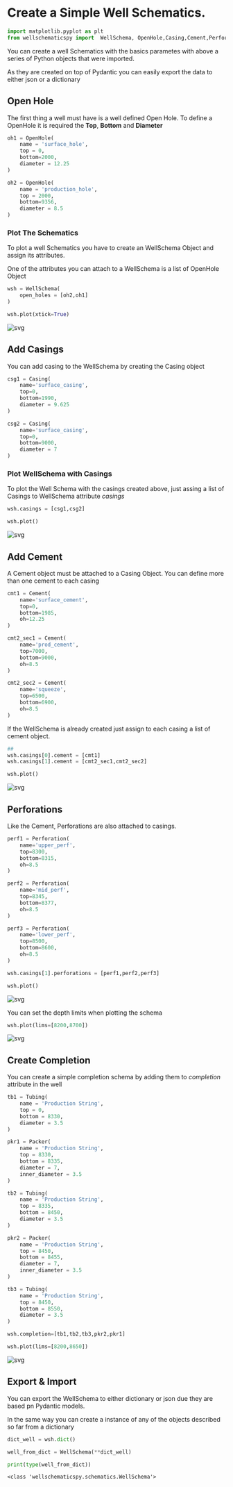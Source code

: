# Create a Simple Well Schematics.

```python
import matplotlib.pyplot as plt 
from wellschematicspy import  WellSchema, OpenHole,Casing,Cement,Perforation,Tubing,BridgePlug,Sleeve,Plug,Packer
```

You can create a well Schematics with the basics parametes with above a series of Python objects that were imported. 

As they are created on top of Pydantic you can easily export the data to either json or a dictionary


## Open Hole 

The first thing a well must have is a well defined Open Hole. 
To define a OpenHole it is required the **Top**, **Bottom** and **Diameter**


```python
oh1 = OpenHole(
    name = 'surface_hole',
    top = 0,
    bottom=2000,
    diameter = 12.25
)

oh2 = OpenHole(
    name = 'production_hole',
    top = 2000,
    bottom=9356,
    diameter = 8.5
)
```

### Plot The Schematics

To plot a well Schematics you have to create an WellSchema Object and assign its attributes. 

One of the attributes you can attach to a WellSchema is a list of OpenHole Object


```python
wsh = WellSchema(
    open_holes = [oh2,oh1]
)

wsh.plot(xtick=True)
```


    
![svg](output_5_0.svg)
    


## Add Casings

You can add casing to the WellSchema by creating the Casing object


```python
csg1 = Casing(
    name='surface_casing',
    top=0,
    bottom=1990,
    diameter = 9.625
)

csg2 = Casing(
    name='surface_casing',
    top=0,
    bottom=9000,
    diameter = 7
)
```

### Plot WellSchema with Casings

To plot the Well Schema with the casings created above, just assing a list of Casings to WellSchema attribute *casings*


```python
wsh.casings = [csg1,csg2]

wsh.plot()
```


    
![svg](output_9_0.svg)
    


## Add Cement

A Cement object must be attached to a Casing Object. You can define more than one cement to each casing




```python
cmt1 = Cement(
    name='surface_cement',
    top=0,
    bottom=1985,
    oh=12.25
)

cmt2_sec1 = Cement(
    name='prod_cement',
    top=7000,
    bottom=9000,
    oh=8.5
)

cmt2_sec2 = Cement(
    name='squeeze',
    top=6500,
    bottom=6900,
    oh=8.5
)
```

If the WellSchema is already created just assign to each casing a list of cement object. 


```python
## 
wsh.casings[0].cement = [cmt1]
wsh.casings[1].cement = [cmt2_sec1,cmt2_sec2]

wsh.plot()
```


    
![svg](output_13_0.svg)
    


## Perforations

Like the Cement, Perforations are also attached to casings.


```python
perf1 = Perforation(
    name='upper_perf',
    top=8300,
    bottom=8315,
    oh=8.5
)

perf2 = Perforation(
    name='mid_perf',
    top=8345,
    bottom=8377,
    oh=8.5
)

perf3 = Perforation(
    name='lower_perf',
    top=8500,
    bottom=8600,
    oh=8.5
)
```


```python
wsh.casings[1].perforations = [perf1,perf2,perf3]

wsh.plot()
```


    
![svg](output_16_0.svg)
    


You can set the depth limits when plotting the schema


```python
wsh.plot(lims=[8200,8700])
```


    
![svg](output_18_0.svg)
    


## Create Completion

You can create a simple completion schema by adding them to *completion* attribute in the well


```python
tb1 = Tubing(
    name = 'Production String',
    top = 0,
    bottom = 8330,
    diameter = 3.5
)

pkr1 = Packer(
    name = 'Production String',
    top = 8330,
    bottom = 8335,
    diameter = 7,
    inner_diameter = 3.5
)

tb2 = Tubing(
    name = 'Production String',
    top = 8335,
    bottom = 8450,
    diameter = 3.5
)

pkr2 = Packer(
    name = 'Production String',
    top = 8450,
    bottom = 8455,
    diameter = 7,
    inner_diameter = 3.5
)

tb3 = Tubing(
    name = 'Production String',
    top = 8450,
    bottom = 8550,
    diameter = 3.5
)
```


```python
wsh.completion=[tb1,tb2,tb3,pkr2,pkr1]

wsh.plot(lims=[8200,8650])
```


    
![svg](output_21_0.svg)
    


## Export & Import 

You can export the WellSchema to either dictionary or json due they are based pn Pydantic models. 

In the same way you can create a instance of any of the objects described so far from a dictionary


```python
dict_well = wsh.dict()

well_from_dict = WellSchema(**dict_well)

print(type(well_from_dict))
```

    <class 'wellschematicspy.schematics.WellSchema'>

